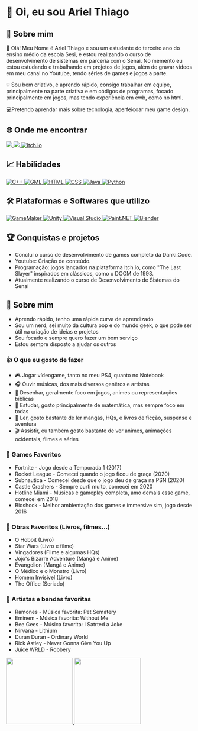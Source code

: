 
# 🖖 Oi, eu sou Ariel Thiago

## 🌟 Sobre mim

📱 Olá! Meu Nome é Ariel Thiago e sou um estudante do terceiro ano  do ensino médio da escola Sesi, e estou realizando o curso de desenvolvimento de sistemas em parceria com o Senai. No memento eu estou estudando e trabalhando em projetos de jogos, além de gravar vídeos em meu canal no Youtube, tendo séries de games e jogos a parte.

💡 Sou bem criativo, e aprendo rápido, consigo trabalhar em equipe, principalmente na parte criativa e em códigos de programas, focado principalmente em jogos, mas tendo experiência em ewb, como no html.

💻Pretendo aprendar mais sobre tecnologia, aperfeiçoar meu game design.

## 🌐 Onde me encontrar

<div>
<a href="https://www.youtube.com/@neon_charger80" target="_blank"> <img loading="lazy" src="https://img.shields.io/badge/YouTube-FF0000?style=for-the-badge&logo=youtube&logoColor=white">
  </a> 

<a href="mailto:arielneonretro@gmail.com">
  <img loading="lazy" src="https://img.shields.io/badge/Gmail-D14836?style=for-the-badge&logo=gmail&logoColor=white" target="_blank">
</a>

<a href="https://neowizardgang.itch.io" target="_blank">
  <img loading="lazy" src="https://img.shields.io/badge/Itch.io-333333?style=for-the-badge&logo=itch.io&logoColor=white" alt="Itch.io">
</a>
</div>

##  📈 Habilidades

<a href="https://isocpp.org" target="_blank">
  <img loading="lazy" src="https://img.shields.io/badge/C%2B%2B-00599C?style=for-the-badge&logo=c%2B%2B&logoColor=white" alt="C++">
</a>

<a href="https://www.yoyogames.com/gml" target="_blank">
  <img loading="lazy" src="https://img.shields.io/badge/GML-000000?style=for-the-badge&logo=game-maker&logoColor=white" alt="GML">
</a>

<a href="https://developer.mozilla.org/en-US/docs/Web/HTML" target="_blank">
  <img loading="lazy" src="https://img.shields.io/badge/HTML-E34F26?style=for-the-badge&logo=html5&logoColor=white" alt="HTML">
</a>

<a href="https://developer.mozilla.org/en-US/docs/Web/CSS" target="_blank">
  <img loading="lazy" src="https://img.shields.io/badge/CSS-1572B6?style=for-the-badge&logo=css3&logoColor=white" alt="CSS">
</a>

<a href="https://www.java.com" target="_blank">
  <img loading="lazy" src="https://img.shields.io/badge/Java-007396?style=for-the-badge&logo=java&logoColor=white" alt="Java">
</a>

<a href="https://www.python.org" target="_blank">
  <img loading="lazy" src="https://img.shields.io/badge/Python-3776AB?style=for-the-badge&logo=python&logoColor=white" alt="Python">
</a>

## 🛠️ Plataformas e Softwares que utilizo

<a href="https://www.yoyogames.com/en/gamemaker" target="_blank">
  <img loading="lazy" src="https://img.shields.io/badge/GameMaker-00B5E2?style=for-the-badge&logo=gamemaker&logoColor=white" alt="GameMaker">
</a>

<a href="https://unity.com" target="_blank">
  <img loading="lazy" src="https://img.shields.io/badge/Unity-000000?style=for-the-badge&logo=unity&logoColor=white" alt="Unity">
</a>

<a href="https://visualstudio.microsoft.com" target="_blank">
  <img loading="lazy" src="https://img.shields.io/badge/Visual_Studio-5C2D91?style=for-the-badge&logo=visualstudio&logoColor=white" alt="Visual Studio">
</a>

<a href="https://www.getpaint.net" target="_blank">
  <img loading="lazy" src="https://img.shields.io/badge/Paint.NET-2B4F1E?style=for-the-badge&logo=paintdotnet&logoColor=white" alt="Paint.NET">
</a>

<a href="https://www.blender.org" target="_blank">
  <img loading="lazy" src="https://img.shields.io/badge/Blender-F5792A?style=for-the-badge&logo=blender&logoColor=white" alt="Blender">
</a>


## 🏆 Conquistas e projetos

* Concluí o curso de desenvolvimento de games completo da Danki.Code.
* Youtube: Criação de conteúdo.
* Programação: jogos lançados na plataforma Itch.io, como "The Last Slayer" inspirados em clássicos, como o DOOM de 1993.
* Atualmente realizando o curso de Desenvolvimento de Sistemas do Senai

## 🎲 Sobre mim

* Aprendo rápido, tenho uma rápida curva de aprendizado
* Sou um nerd, sei muito da cultura pop e do mundo geek, o que pode ser útil na criação de ideias e projetos
* Sou focado e sempre quero fazer um bom serviço
* Estou sempre disposto a ajudar os outros

### 👍 O que eu gosto de fazer

* 🎮 Jogar vídeogame, tanto no meu PS4, quanto no Notebook
* 🎧 Ouvir músicas, dos mais diversos genêros e artistas
* 🎨 Desenhar, geralmente foco em jogos, animes ou representações bíblicas
* 📄 Estudar, gosto principalmente de matemática, mas sempre foco em todas
* 📜 Ler, gosto bastante de ler mangás, HQs, e livros de ficção, suspense e aventura
* 🎬 Assistir, eu também gosto bastante de ver animes, animações ocidentais, filmes e séries

### 👾 Games Favoritos

* Fortnite - Jogo desde a Temporada 1 (2017)
* Rocket League - Comecei quando o jogo ficou de graça (2020)
* Subnautica - Comecei desde que o jogo deu de graça na PSN (2020)
* Castle Crashers - Sempre curti muito, comecei em 2020
* Hotline Miami - Músicas e gameplay completa, amo demais esse game, comecei em 2018
* Bioshock - Melhor ambientação dos games e immersive sim, jogo desde 2016

### 📖 Obras Favoritos (Livros, filmes...)

* O Hobbit (Livro)
* Star Wars (Livro e filme)
* Vingadores (Filme e algumas HQs)
* Jojo's Bizarre Adventure (Mangá e Anime)
* Evangelion (Mangá e Anime)
* O Médico e o Monstro (Livro)
* Homem Invisivel (Livro)
* The Office (Seriado)

### 🎸 Artistas e bandas favoritas

* Ramones - Música favorita: Pet Sematery
* Eminem - Música favorita: Without Me
* Bee Gees - Música favorita: I Satrted a Joke
* Nirvana - Lithium
* Duran Duran - Ordinary World
* Rick Astley - Never Gonna Give You Up
* Juice WRLD - Robbery

<a href="https://github.com/ArielThiago">
<img loading="lazy" height="180em" src="https://github-readme-stats.vercel.app/api/top-langs/?username=arielthiago&layout=compact&langs_count=7&theme=dracula"/>
<img loading="lazy" height="180em" src="https://github-readme-stats.vercel.app/api?arielthiago&show_icons=true&theme=dracula&include_all_commits=true&count_private=true"/>

